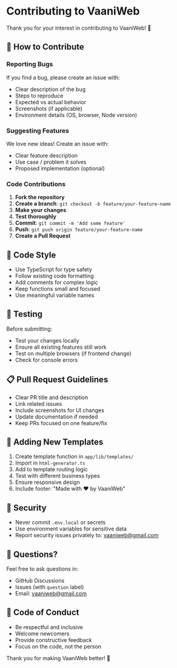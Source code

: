 # Contributing to VaaniWeb

Thank you for your interest in contributing to VaaniWeb! 🎉

## 🌟 How to Contribute

### Reporting Bugs

If you find a bug, please create an issue with:
- Clear description of the bug
- Steps to reproduce
- Expected vs actual behavior
- Screenshots (if applicable)
- Environment details (OS, browser, Node version)

### Suggesting Features

We love new ideas! Create an issue with:
- Clear feature description
- Use case / problem it solves
- Proposed implementation (optional)

### Code Contributions

1. **Fork the repository**
2. **Create a branch**: `git checkout -b feature/your-feature-name`
3. **Make your changes**
4. **Test thoroughly**
5. **Commit**: `git commit -m 'Add some feature'`
6. **Push**: `git push origin feature/your-feature-name`
7. **Create a Pull Request**

## 📝 Code Style

- Use TypeScript for type safety
- Follow existing code formatting
- Add comments for complex logic
- Keep functions small and focused
- Use meaningful variable names

## 🧪 Testing

Before submitting:
- Test your changes locally
- Ensure all existing features still work
- Test on multiple browsers (if frontend change)
- Check for console errors

## 📋 Pull Request Guidelines

- Clear PR title and description
- Link related issues
- Include screenshots for UI changes
- Update documentation if needed
- Keep PRs focused on one feature/fix

## 🎨 Adding New Templates

1. Create template function in `app/lib/templates/`
2. Import in `html-generator.ts`
3. Add to template routing logic
4. Test with different business types
5. Ensure responsive design
6. Include footer: "Made with ❤️ by VaaniWeb"

## 🔐 Security

- Never commit `.env.local` or secrets
- Use environment variables for sensitive data
- Report security issues privately to: vaaniweb@gmail.com

## 💬 Questions?

Feel free to ask questions in:
- GitHub Discussions
- Issues (with `question` label)
- Email: vaaniweb@gmail.com

## 📜 Code of Conduct

- Be respectful and inclusive
- Welcome newcomers
- Provide constructive feedback
- Focus on the code, not the person

Thank you for making VaaniWeb better! 🚀
